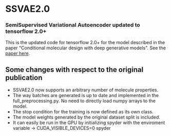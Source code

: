 # SSVAE2.0
### SemiSupervised Variational Autoencoder updated to tensorflow 2.0+

This is the updated code for tensorflow 2.0+ for the model described in the paper "Conditional molecular design with deep generative models". See the [paper here](https://pubs.acs.org/doi/10.1021/acs.jcim.8b00263).

## Some changes with respect to the original publication
- SSVAE2.0 now supports an arbitrary number of molecule properties.
- The way batches are generated is up to date and implemented in the full_preprocessing.py. No need to directly load numpy arrays to the model.
- The stop condition for the training is now defined as its own class.
- The model weights generated by the original dataset split is included.
- It can easily be run in the GPU by initializing spyder with the enviroment variable -> CUDA_VISIBLE_DEVICES=0 spyder




